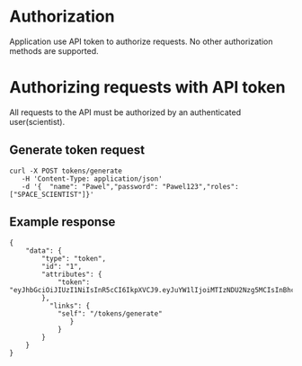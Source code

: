 # Authorization

Application use API token to authorize requests. No other authorization methods are supported.

# Authorizing requests with API token

All requests to the API must be authorized by an authenticated user(scientist).

## Generate token request

```
curl -X POST tokens/generate
   -H 'Content-Type: application/json'
   -d '{  "name": "Pawel","password": "Pawel123","roles": ["SPACE_SCIENTIST"]}'
```

## Example response

```
{
    "data": {
        "type": "token",
        "id": "1",
        "attributes": {
            "token": "eyJhbGciOiJIUzI1NiIsInR5cCI6IkpXVCJ9.eyJuYW1lIjoiMTIzNDU2Nzg5MCIsInBhc3N3b3JkIjoiSm9obiBEb2UiLCJyb2xlcyI6WyJTUEFDRV9TQ0lFTlRJU1QiXX0.DvK47f7G4UDNPBSpcmaNxKEE1DrZAP4isdbDhsHec_U"
        },
          "links": {
            "self": "/tokens/generate"
               }
            }
        }
    }
}
```
